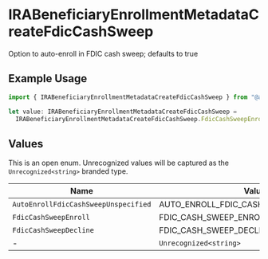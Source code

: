 # IRABeneficiaryEnrollmentMetadataCreateFdicCashSweep

Option to auto-enroll in FDIC cash sweep; defaults to true

## Example Usage

```typescript
import { IRABeneficiaryEnrollmentMetadataCreateFdicCashSweep } from "@apexfintechsolutions/ascend-sdk/models/components";

let value: IRABeneficiaryEnrollmentMetadataCreateFdicCashSweep =
  IRABeneficiaryEnrollmentMetadataCreateFdicCashSweep.FdicCashSweepEnroll;
```

## Values

This is an open enum. Unrecognized values will be captured as the `Unrecognized<string>` branded type.

| Name                                    | Value                                   |
| --------------------------------------- | --------------------------------------- |
| `AutoEnrollFdicCashSweepUnspecified`    | AUTO_ENROLL_FDIC_CASH_SWEEP_UNSPECIFIED |
| `FdicCashSweepEnroll`                   | FDIC_CASH_SWEEP_ENROLL                  |
| `FdicCashSweepDecline`                  | FDIC_CASH_SWEEP_DECLINE                 |
| -                                       | `Unrecognized<string>`                  |